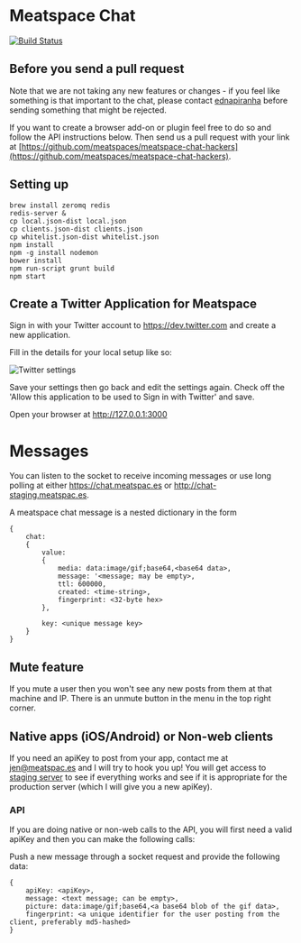 # Meatspace Chat
[![Build Status](https://travis-ci.org/meatspaces/meatspace-chat.png)](https://travis-ci.org/meatspaces/meatspace-chat)

## Before you send a pull request

Note that we are not taking any new features or changes - if you feel like something is that important to the chat, please contact [ednapiranha](http://twitter.com/ednapiranha) before sending something that might be rejected.

If you want to create a browser add-on or plugin feel free to do so and follow the API instructions below. Then send us a pull request with your link at [https://github.com/meatspaces/meatspace-chat-hackers](https://github.com/meatspaces/meatspace-chat-hackers).

## Setting up
    brew install zeromq redis
    redis-server &
    cp local.json-dist local.json
    cp clients.json-dist clients.json
    cp whitelist.json-dist whitelist.json
    npm install
    npm -g install nodemon
    bower install
    npm run-script grunt build
    npm start

## Create a Twitter Application for Meatspace

Sign in with your Twitter account to https://dev.twitter.com and create a new application.

Fill in the details for your local setup like so:

![Twitter settings](http://cl.ly/U9t7/Create_an_application___Twitter_Application_Management.png)

Save your settings then go back and edit the settings again. Check off the 'Allow this application to be used to Sign in with Twitter' and save.

Open your browser at http://127.0.0.1:3000

# Messages

You can listen to the socket to receive incoming messages or use long polling at either https://chat.meatspac.es or http://chat-staging.meatspac.es.

A meatspace chat message is a nested dictionary in the form

    {
        chat:
        {
            value:
            {
                media: data:image/gif;base64,<base64 data>,
                message: '<message; may be empty>,
                ttl: 600000,
                created: <time-string>,
                fingerprint: <32-byte hex>
            },

            key: <unique message key>
        }
    }

## Mute feature

If you mute a user then you won't see any new posts from them at that machine and IP. There is an unmute button in the menu in the top right corner.

## Native apps (iOS/Android) or Non-web clients

If you need an apiKey to post from your app, contact me at jen@meatspac.es and I will try to hook you up! You will get access to [staging server](http://chat-staging.meatspac.es) to see if everything works and see if it is appropriate for the production server (which I will give you a new apiKey).

### API

If you are doing native or non-web calls to the API, you will first need a valid apiKey and then you can make the following calls:

Push a new message through a socket request and provide the following data:

    {
        apiKey: <apiKey>,
        message: <text message; can be empty>,
        picture: data:image/gif;base64,<a base64 blob of the gif data>,
        fingerprint: <a unique identifier for the user posting from the client, preferably md5-hashed>
    }


